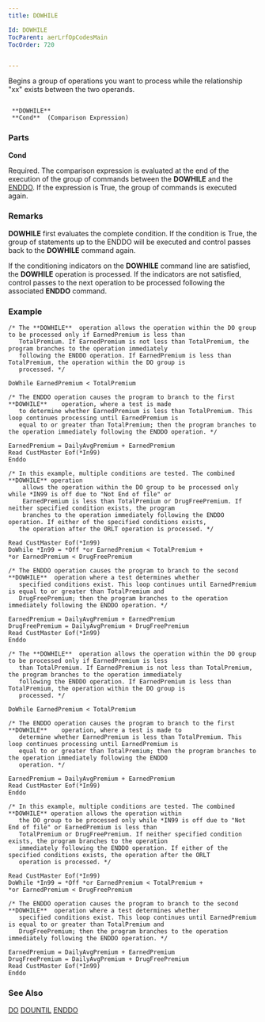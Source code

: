 ```yaml
---
title: DOWHILE

Id: DOWHILE
TocParent: aerLrfOpCodesMain
TocOrder: 720


---
```


Begins a group of operations you want to process while the relationship "xx" exists between the two operands. 

```

 **DOWHILE** 
 **Cond**  (Comparison Expression)   
```

### Parts

**Cond** 

Required. The comparison expression is evaluated at the end of the execution of the group of commands between the **DOWHILE** and the [ENDDO](ENDDO.html). If the expression is True, the group of commands is executed again.


### Remarks
**DOWHILE** first evaluates the complete condition. If the condition is True, the group of statements up to the ENDDO will be executed and control passes back to the **DOWHILE** command again. 

If the conditioning indicators on the **DOWHILE** command line are satisfied, the **DOWHILE** operation is processed. If the indicators are not satisfied, control passes to the next operation to be processed following the associated **ENDDO** command. 

### Example

```
/* The **DOWHILE** 	operation allows the operation within the DO group to be processed only if EarnedPremium is less than 
   TotalPremium. If EarnedPremium is not less than TotalPremium, the program branches to the operation immediately 
   following the ENDDO operation. If EarnedPremium is less than TotalPremium, the operation within the DO group is 
   processed. */

DoWhile EarnedPremium < TotalPremium

/* The ENDDO operation causes the program to branch to the first **DOWHILE** 	operation, where a test is made 
   to determine whether EarnedPremium is less than TotalPremium. This loop continues processing until EarnedPremium is 
   equal to or greater than TotalPremium; then the program branches to the operation immediately following the ENDDO operation. */

EarnedPremium = DailyAvgPremium + EarnedPremium
Read CustMaster Eof(*In99)
Enddo

/* In this example, multiple conditions are tested. The combined **DOWHILE** operation 
    allows the operation within the DO group to be processed only while *IN99 is off due to "Not End of file" or 
    EarnedPremium is less than TotalPremium or DrugFreePremium. If neither specified condition exists, the program 
    branches to the operation immediately following the ENDDO operation. If either of the specified conditions exists, 
   the operation after the ORLT operation is processed. */

Read CustMaster Eof(*In99)
DoWhile *In99 = *Off *or EarnedPremium < TotalPremium +
*or EarnedPremium < DrugFreePremium 

/* The ENDDO operation causes the program to branch to the second **DOWHILE**  operation where a test determines whether
   specified conditions exist. This loop continues until EarnedPremium is equal to or greater than TotalPremium and 
   DrugFreePremium; then the program branches to the operation immediately following the ENDDO operation. */

EarnedPremium = DailyAvgPremium + EarnedPremium
DrugFreePremium = DailyAvgPremium + DrugFreePremium
Read CustMaster Eof(*In99)
Enddo

/* The **DOWHILE**  operation allows the operation within the DO group to be processed only if EarnedPremium is less
   than TotalPremium. If EarnedPremium is not less than TotalPremium, the program branches to the operation immediately 
   following the ENDDO operation. If EarnedPremium is less than TotalPremium, the operation within the DO group is 
   processed. */

DoWhile	EarnedPremium < TotalPremium

/* The ENDDO operation causes the program to branch to the first **DOWHILE** 	operation, where a test is made to 
   determine whether EarnedPremium is less than TotalPremium. This loop continues processing until EarnedPremium is 
   equal to or greater than TotalPremium; then the program branches to the operation immediately following the ENDDO 
   operation. */

EarnedPremium = DailyAvgPremium + EarnedPremium
Read CustMaster Eof(*In99)
Enddo

/* In this example, multiple conditions are tested. The combined **DOWHILE** operation allows the operation within 
   the DO group to be processed only while *IN99 is off due to "Not End of file" or EarnedPremium is less than 
   TotalPremium or DrugFreePremium. If neither specified condition exists, the program branches to the operation 
   immediately following the ENDDO operation. If either of the specified conditions exists, the operation after the ORLT
   operation is processed. */

Read CustMaster Eof(*In99)
DoWhile *In99 = *Off *or EarnedPremium < TotalPremium +
*or EarnedPremium < DrugFreePremium 

/* The ENDDO operation causes the program to branch to the second **DOWHILE**  operation where a test determines whether 
   specified conditions exist. This loop continues until EarnedPremium is equal to or greater than TotalPremium and 
   DrugFreePremium; then the program branches to the operation immediately following the ENDDO operation. */

EarnedPremium = DailyAvgPremium + EarnedPremium
DrugFreePremium = DailyAvgPremium + DrugFreePremium
Read CustMaster Eof(*In99)
Enddo
```

### See Also
[DO](DO.html)
[DOUNTIL](DOUNTIL.html)
[ENDDO](ENDDO.html) 
